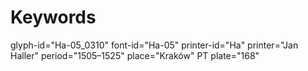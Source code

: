 # Keywords
glyph-id="Ha-05_0310"
font-id="Ha-05"
printer-id="Ha"
printer="Jan Haller"
period="1505–1525"
place="Kraków"
PT plate="168"
